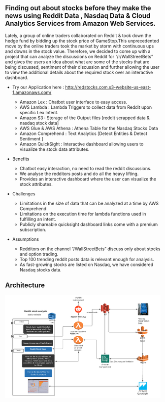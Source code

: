 ## Finding out about stocks before they make the news using Reddit Data , Nasdaq Data &amp; Cloud Analytics Services from Amazon Web Services.

Lately, a group of online traders collaborated on Reddit & took down the hedge fund by bidding up the stock price of GameStop.This unprecedented move by the online traders took the market by storm with continuous ups and downs in the stock value. Therefore, we decided to come up with a project that can analyze the discussions on Reddit for “/r/WallStreetBets” and gives the users an idea about what are some of the stocks that are being discussed, sentiment of their discussion and further allowing the user to view the additional details about the required stock over an interactive dashboard.

- Try our Application here : http://redstocks.com.s3-website-us-east-1.amazonaws.com/
  - Amazon Lex : Chatbot user interface to easy access.
  - AWS Lambda : Lambda Triggers to collect data from Reddit upon specific Lex Intent.
  - Amazon S3 : Storage of the Output files [reddit scrapped data & nasdaq stock data]
  - AWS Glue & AWS Athena : Athena Table for the Nasdaq Stocks Data
  - Amazon Comprehend : Text Analytics [Detect Entities & Detect Sentiment ]
  - Amazon QuickSight : Interactive dashboard allowing users to visualize the stock data attributes.

- Benefits
  - Chatbot easy interaction, no need to read the reddit discussions.
  - We analyse the redditors posts and do all the heavy lifting.
  - Provides an interactive dashboard where the user can visualize the stock attributes.
- Challenges
  - Limitations in the size of data that can be analyzed at a time by AWS Comprehend
  - Limitations on the execution time for lambda functions used in fulfilling an intent.
  - Publicly shareable quicksight dashboard links come with a premium subscription.
- Assumptions
  - Redditors on the channel “/WallStreetBets” discuss only about stocks and option trading.
  - Top 100 trending reddit posts data is relevant enough for analysis.
  - As fast-growing stocks are listed on Nasdaq, we have considered Nasdaq stocks data.

## Architecture
![Architecture](https://github.com/aashish-bidap/Reddit-Data-Analysis/blob/main/Architecture.png)

